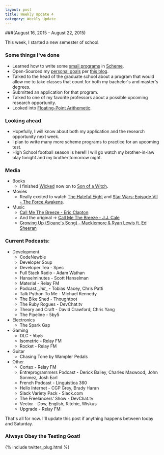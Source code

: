```yaml
---
layout: post
title: Weekly Update 4
category: Weekly Update
---
```

###(August 16, 2015 - August 22, 2015)

This week, I started a new semester of school.

### Some things I've done
* Learned how to write some [small programs](https://github.com/kylegalloway/cs503) in [Scheme](http://www.schemers.org/).
* Open-Sourced my [personal goals](https://github.com/kylegalloway/personal-goals) per [this blog](http://una.im/personal-goals-guide/#💁).
* Talked to the head of the graduate school about a program that would allow me to take classes that count for both my bachelor's and master's degrees.
* Submitted an application for that program.
* Talked to one of my favorite professors about a possible upcoming research opportunity.
* Looked into [Floating-Point Arithemetic](http://floating-point-gui.de/).

### Looking ahead
* Hopefully, I will know about both my application and the research opportunity next week.
* I plan to write many more scheme programs to practice for an upcoming test.
* High School football season is here!! I will go watch my brother-in-law play tonight and my brother tomorrow night.

### Media
* Books
    * I finished [Wicked](https://www.goodreads.com/book/show/37442.Wicked) now on to [Son of a Witch](https://www.goodreads.com/book/show/13521.Son_of_a_Witch).
* Movies
    * Really excited to watch [The Hateful Eight](http://www.imdb.com/title/tt3460252/) and [Star Wars: Episode VII - The Force Awakens](http://www.imdb.com/title/tt2488496/).
* Music
    * [Call Me The Breeze - Eric Clapton](https://www.youtube.com/watch?v=zsqF3p8ORDE)
    * And the original -> [Call Me The Breeze - J.J. Cale](https://www.youtube.com/watch?v=TlppIdtLw5A)
    * [Growing Up (Sloane's Song) - Macklemore & Ryan Lewis ft. Ed Sheeran](https://www.youtube.com/watch?v=6mhtJduoCZ0)

### Current Podcasts:
* Development
    * CodeNewbie
    * Developer Soup
    * Developer Tea - Spec
    * Full Stack Radio - Adam Wathan
    * Hanselminutes - Scott Hanselman
    * Material - Relay FM
    * Podcast.\__init__ - Tobias Macey, Chris Patti
    * Talk Python To Me - Michael Kennedy
    * The Bike Shed - Thoughtbot
    * The Ruby Rogues - DevChat.tv
    * Theory and Craft - David Crawford, Chris Yang
    * The Pipeline - 5by5
* Electronics
    * The Spark Gap
* Gaming
    * DLC - 5by5
    * Isometric - Relay FM
    * Rocket - Relay FM
* Guitar
    * Chasing Tone by Wampler Pedals
* Other
    * Cortex - Relay FM
    * Entreprogrammers Podcast - Derick Bailey, Charles Maxwood, John Sonmez, Josh Earl
    * French Podcast - Linguistica 360
    * Hello Internet - CGP Grey, Brady Haran
    * Slack Variety Pack - Slack.com
    * The Freelancers' Show - DevChat.tv
    * Vector - Dow, English, Ritchie, Wiskus
    * Upgrade - Relay FM


That's all for now. I'll update this post if anything happens between today and Saturday.

### Always Obey the Testing Goat!

{% include twitter_plug.html %}

